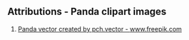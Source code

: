 

## Attributions - Panda clipart images

1. <a href='https://www.freepik.com/vectors/panda'>Panda vector created by pch.vector - www.freepik.com</a>